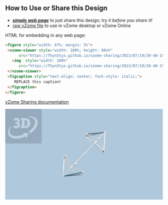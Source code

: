 
## How to Use or Share this Design

 - [***simple web page***](<https://ThynStyx.github.io/vzome-sharing/2023/07/19/20-40-19-P8-ends2/>) to just share this design; *try it before you share it!*
 - [raw vZome file](<https://raw.githubusercontent.com/ThynStyx/vzome-sharing/main/2023/07/19/20-40-19-P8-ends2/P8-ends2.vZome>) to use in vZome desktop or vZome Online
 
 HTML for embedding in any web page:
 ```html
<figure style="width: 87%; margin: 5%">
  <vzome-viewer style="width: 100%; height: 60vh"
       src="https://ThynStyx.github.io/vzome-sharing/2023/07/19/20-40-19-P8-ends2/P8-ends2.vZome" >
    <img  style="width: 100%"
       src="https://ThynStyx.github.io/vzome-sharing/2023/07/19/20-40-19-P8-ends2/P8-ends2.png" >
  </vzome-viewer>
  <figcaption style="text-align: center; font-style: italic;">
     REPLACE this caption!
  </figcaption>
</figure>
 ```

[vZome Sharing documentation](https://vzome.github.io/vzome/sharing.html#how-it-works)

![Image](<P8-ends2.png>)

